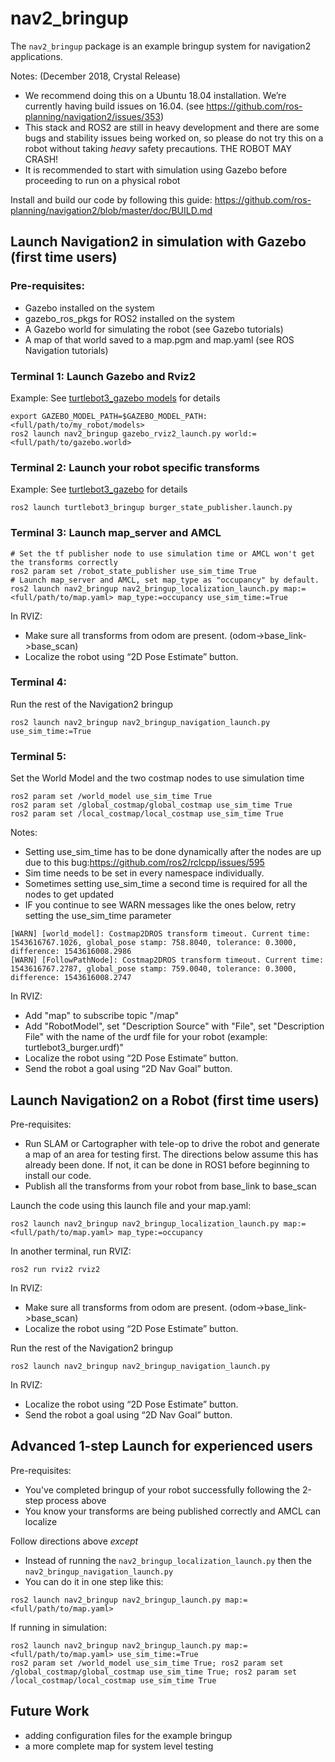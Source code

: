 # nav2_bringup

The `nav2_bringup` package is an example bringup system for navigation2 applications.

Notes: (December 2018, Crystal Release)
* We recommend doing this on a Ubuntu 18.04 installation. We’re currently having build issues on 16.04. (see https://github.com/ros-planning/navigation2/issues/353)
* This stack and ROS2 are still in heavy development and there are some bugs and stability issues being worked on, so please do not try this on a robot without taking *heavy* safety precautions. THE ROBOT MAY CRASH!
* It is recommended to start with simulation using Gazebo before proceeding to run on a physical robot

Install and build our code by following this guide:
https://github.com/ros-planning/navigation2/blob/master/doc/BUILD.md

## Launch Navigation2 in simulation with Gazebo (first time users)
### Pre-requisites:
* Gazebo installed on the system
* gazebo_ros_pkgs for ROS2 installed on the system
* A Gazebo world for simulating the robot (see Gazebo tutorials)
* A map of that world saved to a map.pgm and map.yaml (see ROS Navigation tutorials)

### Terminal 1: Launch Gazebo and Rviz2

Example: See [turtlebot3_gazebo models](https://github.com/ROBOTIS-GIT/turtlebot3_simulations/tree/ros2/turtlebot3_gazebo/models) for details
```
export GAZEBO_MODEL_PATH=$GAZEBO_MODEL_PATH:<full/path/to/my_robot/models>
ros2 launch nav2_bringup gazebo_rviz2_launch.py world:=<full/path/to/gazebo.world>
```

### Terminal 2: Launch your robot specific transforms

Example: See [turtlebot3_gazebo](https://github.com/ROBOTIS-GIT/turtlebot3_simulations/tree/ros2/turtlebot3_gazebo) for details

`ros2 launch turtlebot3_bringup burger_state_publisher.launch.py`

### Terminal 3: Launch map_server and AMCL

```
# Set the tf publisher node to use simulation time or AMCL won't get the transforms correctly
ros2 param set /robot_state_publisher use_sim_time True
# Launch map_server and AMCL, set map_type as "occupancy" by default.
ros2 launch nav2_bringup nav2_bringup_localization_launch.py map:=<full/path/to/map.yaml> map_type:=occupancy use_sim_time:=True
```
In RVIZ:
* Make sure all transforms from odom are present. (odom->base_link->base_scan)
* Localize the robot using “2D Pose Estimate” button.

### Terminal 4:
Run the rest of the Navigation2 bringup

`ros2 launch nav2_bringup nav2_bringup_navigation_launch.py use_sim_time:=True`

### Terminal 5:
Set the World Model and the two costmap nodes to use simulation time

```
ros2 param set /world_model use_sim_time True
ros2 param set /global_costmap/global_costmap use_sim_time True
ros2 param set /local_costmap/local_costmap use_sim_time True
```

Notes:
* Setting use_sim_time has to be done dynamically after the nodes are up due to this bug:https://github.com/ros2/rclcpp/issues/595
* Sim time needs to be set in every namespace individually.
* Sometimes setting use_sim_time a second time is required for all the nodes to get updated
* IF you continue to see WARN messages like the ones below, retry setting the use_sim_time parameter
```
[WARN] [world_model]: Costmap2DROS transform timeout. Current time: 1543616767.1026, global_pose stamp: 758.8040, tolerance: 0.3000, difference: 1543616008.2986
[WARN] [FollowPathNode]: Costmap2DROS transform timeout. Current time: 1543616767.2787, global_pose stamp: 759.0040, tolerance: 0.3000, difference: 1543616008.2747
```

In RVIZ:
* Add "map" to subscribe topic "/map"
* Add "RobotModel", set "Description Source" with "File", set "Description File" with the name of the urdf file for your robot (example: turtlebot3_burger.urdf)"
* Localize the robot using “2D Pose Estimate” button.
* Send the robot a goal using “2D Nav Goal” button.

## Launch Navigation2 on a Robot (first time users)

Pre-requisites:
* Run SLAM or Cartographer with tele-op to drive the robot and generate a map of an area for testing first. The directions below assume this has already been done. If not, it can be done in ROS1 before beginning to install our code.
* Publish all the transforms from your robot from base_link to base_scan

Launch the code using this launch file and your map.yaml:

`ros2 launch nav2_bringup nav2_bringup_localization_launch.py map:=<full/path/to/map.yaml> map_type:=occupancy`

In another terminal, run RVIZ:

`ros2 run rviz2 rviz2`

In RVIZ:
* Make sure all transforms from odom are present. (odom->base_link->base_scan)
* Localize the robot using “2D Pose Estimate” button.

Run the rest of the Navigation2 bringup

`ros2 launch nav2_bringup nav2_bringup_navigation_launch.py`

In RVIZ:
* Localize the robot using “2D Pose Estimate” button.
* Send the robot a goal using “2D Nav Goal” button.

## Advanced 1-step Launch for experienced users
Pre-requisites:
* You've completed bringup of your robot successfully following the 2-step process above
* You know your transforms are being published correctly and AMCL can localize

Follow directions above *except*
* Instead of running the `nav2_bringup_localization_launch.py` then the `nav2_bringup_navigation_launch.py`
* You can do it in one step like this:
```
ros2 launch nav2_bringup nav2_bringup_launch.py map:=<full/path/to/map.yaml>
```
If running in simulation:
```
ros2 launch nav2_bringup nav2_bringup_launch.py map:=<full/path/to/map.yaml> use_sim_time:=True
ros2 param set /world_model use_sim_time True; ros2 param set /global_costmap/global_costmap use_sim_time True; ros2 param set /local_costmap/local_costmap use_sim_time True
```

## Future Work

* adding configuration files for the example bringup
* a more complete map for system level testing
